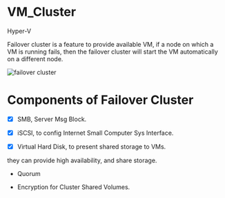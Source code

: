 # VM_Cluster
Hyper-V

Failover cluster is a feature to provide available VM, if a node on which a VM is running fails, then the failover cluster will start the VM automatically on a different node.

![failover cluster](https://i0.wp.com/www.itpromentor.com/wp-content/uploads/2016/12/hv-cluster-3.png?w=1560&ssl=1)

# Components of Failover Cluster

- [x] SMB, Server Msg Block.

- [x] iSCSI, to config Internet Small Computer Sys Interface.

- [x] Virtual Hard Disk, to present shared storage to VMs.

they can provide high availability, and share storage.

* Quorum

* Encryption for Cluster Shared Volumes.



